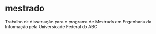 # mestrado
Trabalho de dissertação para o programa de Mestrado em Engenharia da Informação pela Universidade Federal do ABC
